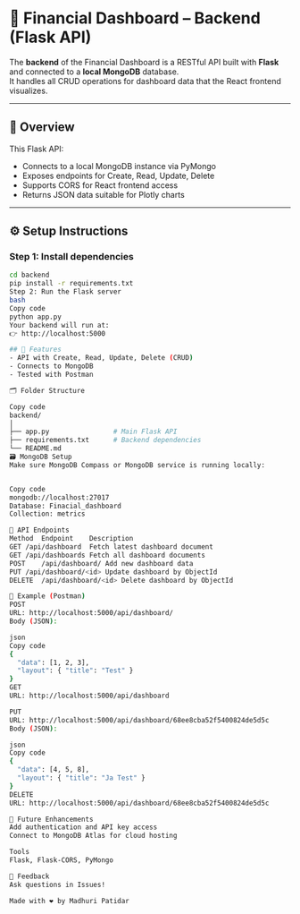 
# 🐍 Financial Dashboard – Backend (Flask API)

The **backend** of the Financial Dashboard is a RESTful API built with **Flask** and connected to a **local MongoDB** database.  
It handles all CRUD operations for dashboard data that the React frontend visualizes.

---

## 🧠 Overview

This Flask API:
- Connects to a local MongoDB instance via PyMongo
- Exposes endpoints for Create, Read, Update, Delete
- Supports CORS for React frontend access
- Returns JSON data suitable for Plotly charts

---

## ⚙️ Setup Instructions

### Step 1: Install dependencies
```bash
cd backend
pip install -r requirements.txt
Step 2: Run the Flask server
bash
Copy code
python app.py
Your backend will run at:
👉 http://localhost:5000

## 🚀 Features
- API with Create, Read, Update, Delete (CRUD)
- Connects to MongoDB
- Tested with Postman

🗂️ Folder Structure

Copy code
backend/
│
├── app.py                # Main Flask API
├── requirements.txt      # Backend dependencies
└── README.md
🗃️ MongoDB Setup
Make sure MongoDB Compass or MongoDB service is running locally:


Copy code
mongodb://localhost:27017
Database: Finacial_dashboard
Collection: metrics

🔗 API Endpoints
Method	Endpoint	Description
GET	/api/dashboard	Fetch latest dashboard document
GET	/api/dashboards	Fetch all dashboard documents
POST	/api/dashboard/	Add new dashboard data
PUT	/api/dashboard/<id>	Update dashboard by ObjectId
DELETE	/api/dashboard/<id>	Delete dashboard by ObjectId

🧪 Example (Postman)
POST
URL: http://localhost:5000/api/dashboard/
Body (JSON):

json
Copy code
{
  "data": [1, 2, 3],
  "layout": { "title": "Test" }
}
GET
URL: http://localhost:5000/api/dashboard

PUT
URL: http://localhost:5000/api/dashboard/68ee8cba52f5400824de5d5c
Body (JSON):

json
Copy code
{
  "data": [4, 5, 8],
  "layout": { "title": "Ja Test" }
}
DELETE
URL: http://localhost:5000/api/dashboard/68ee8cba52f5400824de5d5c

🧭 Future Enhancements
Add authentication and API key access
Connect to MongoDB Atlas for cloud hosting

Tools
Flask, Flask-CORS, PyMongo

💬 Feedback
Ask questions in Issues!

Made with ❤️ by Madhuri Patidar
